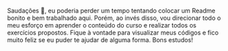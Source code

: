 Saudações :wave:, eu poderia perder um tempo tentando colocar um Readme bonito e bem trabalhado aqui. 
Porém, ao invés disso, vou direcionar todo o meu esforço em aprender o conteúdo do curso e realizar todos os exercícios propostos. 
Fique à vontade para visualizar meus códigos e fico muito feliz se eu puder te ajudar de alguma forma. 
Bons estudos!
